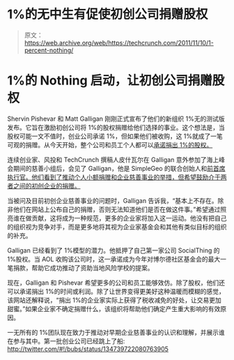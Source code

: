 # 1%的无中生有促使初创公司捐赠股权 

> 原文：<https://web.archive.org/web/https://techcrunch.com/2011/11/10/1-percent-nothing/>

# 1%的 Nothing 启动，让初创公司捐赠股权

Shervin Pishevar 和 Matt Galligan 刚刚正式宣布了他们的新组织 1%无的测试版发布。它旨在激励初创公司将 1%的股权捐赠给他们选择的事业。这个想法是，当股权可能一文不值时，创业公司承诺 1%，但如果他们被收购，这 1%就成了一笔可观的捐赠。从今天开始，整个公司和员工个人都可以[承诺捐出 1%的股权。](https://web.archive.org/web/20230204140818/http://blog.1percentof.org/pledge)

连续创业家、风投和 TechCrunch 撰稿人皮什瓦尔在 Galligan 意外参加了海上峰会期间的慈善小组后，会见了 Galligan，他是 SimpleGeo 的联合创始人和[前首席执行官。他们看到了推动个人小额捐赠和企业慈善事业的举措，但希望鼓励介于两者之间的初创企业的捐赠。](https://web.archive.org/web/20230204140818/https://techcrunch.com/2011/08/22/matt-galligan-simplegeo-exit/)

当被问及目前初创企业慈善事业的问题时，Galligan 告诉我，“基本上不存在。除非他们在网站上公布自己的捐赠，否则无法知道他们是否在做这件事。”希望通过照亮谁在做贡献，这将成为一种规范，更多的企业家将加入这一运动。他没有把自己的组织视为竞争对手，而是更多地将其视为企业家基金会和其他有类似目标的组织的补充。

Galligan 已经看到了 1%模型的潜力。他抵押了自己第一家公司 SocialThing 的 1%股权。当 AOL 收购该公司时，这一承诺成为今年对博尔德社区基金会的最大一笔捐款，帮助它成功推动了资助当地风险学校的提案。

现在，Galligan 和 Pishevar 希望更多的公司和员工能够效仿。除了股权，他们还可以承诺捐出 1%的时间或利润。除了让世界变得更美好这种温暖而模糊的感觉，该网站还解释说，“捐出 1%的企业家实际上获得了税收减免的好处，让交易更加甜蜜。”如果企业家不确定捐赠什么，该组织将帮助他们确定产生重大影响的有效原因。

一无所有的 1%团队现在致力于推动对早期企业慈善事业的认识和理解，并展示谁在参与其中。第一批创业公司已经跳上了船:
http://twitter.com/#!/bubs/status/134739722080763905